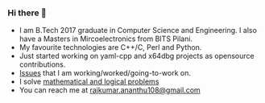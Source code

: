 ### Hi there 👋

<!--
**rajkumarananthu/rajkumarananthu** is a ✨ _special_ ✨ repository because its `README.md` (this file) appears on your GitHub profile.

Here are some ideas to get you started:

- 🔭 I’m currently working on ...
- 🌱 I’m currently learning ...
- 👯 I’m looking to collaborate on ...
- 🤔 I’m looking for help with ...
- 💬 Ask me about ...
- 📫 How to reach me: ...
- 😄 Pronouns: ...
- ⚡ Fun fact: ...
-->
- I am B.Tech 2017 graduate in Computer Science and Engineering. I also have a Masters in Mircoelectronics from BITS Pilani.
- My favourite technologies are C++/C, Perl and Python.
- Just started working on yaml-cpp and x64dbg projects as opensource contributions.
- [Issues](https://github.com/rajkumarananthu/rajkumarananthu/blob/main/issues.md) that I am working/worked/going-to-work on.
- I solve [mathematical and logical problems](https://github.com/rajkumarananthu/workspace/tree/master/problems)
- You can reach me at rajkumar.ananthu108@gmail.com
